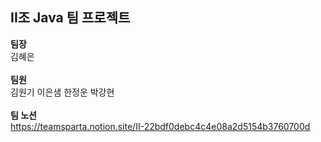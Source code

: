<h2>II조 Java 팀 프로젝트</h2>

<b>팀장</b><br>
김혜은<br><br>
<b>팀원</b><br>
김원기 이은샘 한정운 박강현<br><br>
<b>팀 노션</b><br>
https://teamsparta.notion.site/II-22bdf0debc4c4e08a2d5154b3760700d
